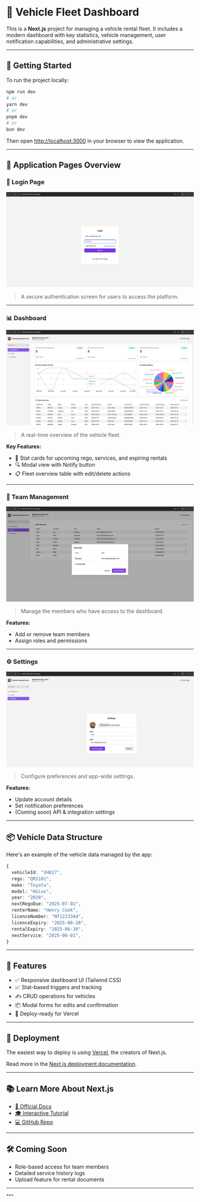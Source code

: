 # 🚗 Vehicle Fleet Dashboard

This is a **Next.js** project for managing a vehicle rental fleet. It includes a modern dashboard with key statistics, vehicle management, user notification capabilities, and administrative settings.

---

## 🧪 Getting Started

To run the project locally:

```bash
npm run dev
# or
yarn dev
# or
pnpm dev
# or
bun dev
```

Then open [http://localhost:3000](http://localhost:3000) in your browser to view the application.

---

## 📸 Application Pages Overview

### 🔐 Login Page

![Login Page](public/screens/login.png)

> A secure authentication screen for users to access the platform.

---

### 📊 Dashboard

![Dashboard](public/screens/dashboard.png)

> A real-time overview of the vehicle fleet.

**Key Features:**
- 🚨 Stat cards for upcoming rego, services, and expiring rentals
- 🔍 Modal view with Notify button
- 📋 Fleet overview table with edit/delete actions

---

### 👥 Team Management

![Team Management](public/screens/team.png)

> Manage the members who have access to the dashboard.

**Features:**
- Add or remove team members
- Assign roles and permissions

---

### ⚙️ Settings

![Settings](public/screens/settings.png)

> Configure preferences and app-wide settings.

**Features:**
- Update account details
- Set notification preferences
- (Coming soon) API & integration settings

---

## 📦 Vehicle Data Structure

Here's an example of the vehicle data managed by the app:

```ts
{
  vehicleId: "VH017",
  rego: "QRS101",
  make: "Toyota",
  model: "HiLux",
  year: "2020",
  nextRegoDue: "2025-07-01",
  renterName: "Henry Cook",
  licenceNumber: "NT1223344",
  licenceExpiry: "2025-08-20",
  rentalExpiry: "2025-06-30",
  nextService: "2025-06-01",
}
```

---

## 🔔 Features

- ✅ Responsive dashboard UI (Tailwind CSS)
- 📈 Stat-based triggers and tracking
- ✍️ CRUD operations for vehicles
- 📦 Modal forms for edits and confirmation
- 🚀 Deploy-ready for Vercel

---

## 🚀 Deployment

The easiest way to deploy is using [Vercel](https://vercel.com/), the creators of Next.js.

Read more in the [Next.js deployment documentation](https://nextjs.org/docs/deployment).

---

## 📚 Learn More About Next.js

- [📘 Official Docs](https://nextjs.org/docs)
- [🎓 Interactive Tutorial](https://nextjs.org/learn)
- [💻 GitHub Repo](https://github.com/vercel/next.js)

---

## 🛠️ Coming Soon

- Role-based access for team members
- Detailed service history logs
- Upload feature for rental documents

---
"""
